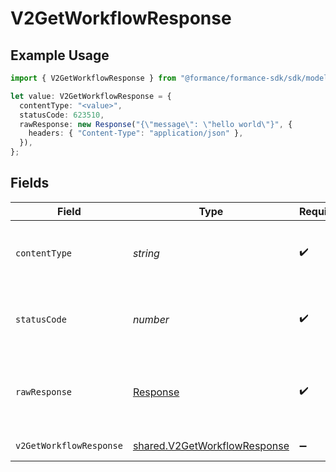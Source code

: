 # V2GetWorkflowResponse

## Example Usage

```typescript
import { V2GetWorkflowResponse } from "@formance/formance-sdk/sdk/models/operations";

let value: V2GetWorkflowResponse = {
  contentType: "<value>",
  statusCode: 623510,
  rawResponse: new Response("{\"message\": \"hello world\"}", {
    headers: { "Content-Type": "application/json" },
  }),
};
```

## Fields

| Field                                                                               | Type                                                                                | Required                                                                            | Description                                                                         |
| ----------------------------------------------------------------------------------- | ----------------------------------------------------------------------------------- | ----------------------------------------------------------------------------------- | ----------------------------------------------------------------------------------- |
| `contentType`                                                                       | *string*                                                                            | :heavy_check_mark:                                                                  | HTTP response content type for this operation                                       |
| `statusCode`                                                                        | *number*                                                                            | :heavy_check_mark:                                                                  | HTTP response status code for this operation                                        |
| `rawResponse`                                                                       | [Response](https://developer.mozilla.org/en-US/docs/Web/API/Response)               | :heavy_check_mark:                                                                  | Raw HTTP response; suitable for custom response parsing                             |
| `v2GetWorkflowResponse`                                                             | [shared.V2GetWorkflowResponse](../../../sdk/models/shared/v2getworkflowresponse.md) | :heavy_minus_sign:                                                                  | The workflow                                                                        |